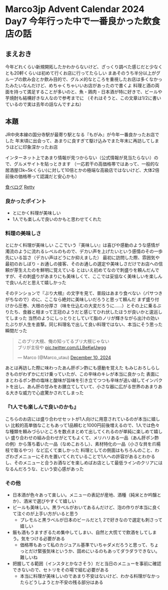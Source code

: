 # Marco3jp Advent Calendar 2024 Day7 今年行った中で一番良かった飲食店の話

## まえおき
今年どれくらい新規開拓したかわからないけど、ざっくり調べた感じだと少なくとも20軒くらいは初めて行くお店に行ってたらしい
まあそのうち半分以上がグループの飲み会とか飲み目的で、グルメ的なところを重視したお店は多くなかったみたいなんだけど、めちゃくちゃいいお店があったので書くよ
料理と酒の両面を持って満足することが多いのと、魚・鶏肉・日本酒が特に好きで、ビールや芋焼酎も結構好きな人なので参考までに
（それはそうと、この文章は1/2に書いているので実は去年の話なんですよね）

## 本題
JR中央本線の国分寺駅が最寄り駅となる『もがみ』が今年一番良かったお店でした
年末頃に出会って、あまりに良すぎて駆け込みでまた年末に再訪してしまうほどに印象深かったお店

インターネット上であまり情報が見つからない（公式情報が見当たらない）ので、グルメサイトを貼っときます
（一応若干の高価格帯ではあって、一般的な居酒屋(3k~5kくらい)に対して10倍とかの極端な高級店ではないけど、大体2倍前後の価格帯って認識だと安心かも）

[食べログ](https://tabelog.com/tokyo/A1325/A132502/13064295/)
[Retty](https://retty.me/area/PRE13/ARE4/SUB402/100000145538/)

### 良かったポイント
- とにかく料理が美味しい
- 1人でも楽しんで良いのかもと思わせてくれた

### 料理の美味しさ
とにかく料理が美味しい
ここでいう『美味しい』は喜びや感動のような感情が濁流のように流れるレベルのもので、デカい声を上げたいという感情のその一歩先にいる旨さ（デカい声はどうにか抑えました）
最初に訪問した際、雰囲気や最初のおしぼり・お通しの接客、そのお通しの選定や美味しさだけでお店への信頼が芽生えたのを鮮明に覚えている
とはいえ初めてなので刺盛りを頼んだんですが、その刺盛りがあまりにも美味しくて、ここでは妥協なく美味しいを楽しんで良いんだと思えて嬉しかった

そのテンションで『ぶり大根』の文字を見て、普段はあまり食べない（パサつきがちなので）のに、ここなら絶対に美味しいだろうと思って頼んだ
まず盛り付けから圧巻、大根の分厚さ（味を仕込むの大変だろうに……）とその上に乗るぶりたち、食器と相まって王冠のようだと感じてひれ伏したほうが良いかと逡巡してしまった
当然のようにしっとりとしていて脂のノリが輝きながら出汁の効いたぶりが人生を直撃。同じ料理名で出して良い料理ではない、本当にそう思った瞬間だった

<blockquote class="twitter-tweet"><p lang="ja" dir="ltr">このブリ大根、俺の知ってるブリ大根じゃない<br>ブリが主役や <a href="https://t.co/LLBeKwUwgg">pic.twitter.com/LLBeKwUwgg</a></p>&mdash; Marco (@Marco_utau) <a href="https://twitter.com/Marco_utau/status/1866467275827781857?ref_src=twsrc%5Etfw">December 10, 2024</a></blockquote>

あとは再訪した際に味わったあん肝ポン酢にも感動を覚えた
もみじおろしらしきものがわずかにだけ乗っていたが、この辛味のキレが本当に良かった
表面にまとわるポン酢の塩味と酸味が旨味を引き立てつつも辛味が追い越してインパクトを出し、あん肝の甘みをお膳立てしていて、小さな器に広がる世界のあまりある大きな威力で心底驚かされてしまった

### 『1人でも楽しんで良いのかも』
こちらのお店には盛り合わせセットが1人向けに用意されているのが本当に嬉しい
比較的高単価なこともあって1品頼むと1000円前後増えるので、1人では色々な種類を頼みづらいところを数点まとめて出してくれるのが単純に楽しめて嬉しい
盛り合わせの組み合わせがとてもよくて、メリハリある一品（あん肝ポン酢の例）から落ち着いた一品（なめこおろし）、素材特化の一品（小さな貝を爪楊枝で取るやつ）など広くて楽しかった
料理としての側面はもちろんのこと、わざわざメニューにそれを置いてくれていることで1人への許容があるとわかるし、そのメニューと合うお酒などを楽しめばお店として最低ラインのクリアにはなるんだろうな、という安心感があった

### その他
- 日本酒が色々あって楽しい。メニューの表記が産地、酒種（純米とか吟醸とか）、酒米で選びやすくて嬉しい
- ビールも美味しい。黒ラベルがおいてあるんだけど、泡の作りが本当に良くて注ぐのが上手い方がいると思う
  - プレモルと黒ラベルが日本のビールだと1, 2で好きなので選定も刺さって嬉しい
- 飯も酒もうますぎるため集中してしまい、自然と大慌てで飲酒をしてしまう。気をつける必要がある
  - 価格帯もあって私のカジュアル基準でいちゃダメだろうと思って、ちょっとだけ緊張気味というか、固めにいるのもあってダラダラできない。難しいね
- 把握してる範囲（インスタとかなさそう）だと当日のメニューを事前に確認できないので、セトリをその場で組む必要がある
  - 本当に料理が美味しいのであまり不安はないけど、わかる料理がなかったらどうしようとか不安の残る部分はある

<script async src="https://platform.twitter.com/widgets.js" charset="utf-8"></script>